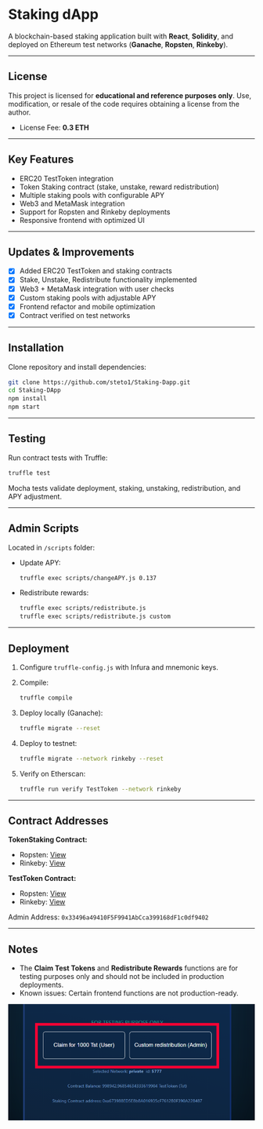 
# Staking dApp

A blockchain-based staking application built with **React**, **Solidity**, and deployed on Ethereum test networks (**Ganache**, **Ropsten**, **Rinkeby**).

---

## License

This project is licensed for **educational and reference purposes only**.
Use, modification, or resale of the code requires obtaining a license from the author.

* License Fee: **0.3 ETH**
---

## Key Features

* ERC20 TestToken integration
* Token Staking contract (stake, unstake, reward redistribution)
* Multiple staking pools with configurable APY
* Web3 and MetaMask integration
* Support for Ropsten and Rinkeby deployments
* Responsive frontend with optimized UI

---

## Updates & Improvements

* [x] Added ERC20 TestToken and staking contracts
* [x] Stake, Unstake, Redistribute functionality implemented
* [x] Web3 + MetaMask integration with user checks
* [x] Custom staking pools with adjustable APY
* [x] Frontend refactor and mobile optimization
* [x] Contract verified on test networks

---

## Installation

Clone repository and install dependencies:

```bash
git clone https://github.com/steto1/Staking-Dapp.git
cd Staking-DApp
npm install
npm start
```

---

## Testing

Run contract tests with Truffle:

```bash
truffle test
```

Mocha tests validate deployment, staking, unstaking, redistribution, and APY adjustment.

---

## Admin Scripts

Located in `/scripts` folder:

* Update APY:

  ```bash
  truffle exec scripts/changeAPY.js 0.137
  ```
* Redistribute rewards:

  ```bash
  truffle exec scripts/redistribute.js
  truffle exec scripts/redistribute.js custom
  ```

---

## Deployment

1. Configure `truffle-config.js` with Infura and mnemonic keys.
2. Compile:

   ```bash
   truffle compile
   ```
3. Deploy locally (Ganache):

   ```bash
   truffle migrate --reset
   ```
4. Deploy to testnet:

   ```bash
   truffle migrate --network rinkeby --reset
   ```
5. Verify on Etherscan:

   ```bash
   truffle run verify TestToken --network rinkeby
   ```

---

## Contract Addresses

**TokenStaking Contract:**

* Ropsten: [View](https://ropsten.etherscan.io/address/0x0Fab2A018bB44DD2a6Ef7C55F057Dd9d9eC1B19F#contracts)
* Rinkeby: [View](https://rinkeby.etherscan.io/address/0xAf9352B33E9B08A86dD04fcD8533DbC75BD2c8d1#contracts)

**TestToken Contract:**

* Ropsten: [View](https://ropsten.etherscan.io/address/0x0190f8041454587179053eb854541644AbAf4048#contracts)
* Rinkeby: [View](https://rinkeby.etherscan.io/address/0xb54a6e9C039DAC3C4AD290EdAC082e8680af9488#contracts)

Admin Address: `0x33496a49410F5F9941AbCca399168dF1c0df9402`

---

## Notes

* The **Claim Test Tokens** and **Redistribute Rewards** functions are for testing purposes only and should not be included in production deployments.
* Known issues: Certain frontend functions are not production-ready.

![Preview](src/assets/screenshot4.png)

